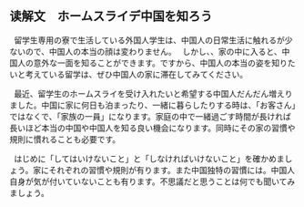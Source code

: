 ## 读解文　ホームスライデ中国を知ろう


&nbsp;&nbsp;留学生専用の寮で生活している外国人学生は、中国人の日常生活に触れるが少ないので、中国人の本当の顔は変わりません。　
しかし、、家の中に入ると、中国人の意外な一面を知ることができます。ですから、中国人の本当の姿を知りたいと考えている留学は、ぜひ中国人の家に滞在してみてください。

&nbsp;&nbsp;最近、留学生のホームスライを受け入れたいと希望する中国人だんだん増えりました。中国に家に何日も泊まったり、一緒に暮らしたりする時は、「お客さん」ではなくで、「家族の一員」になります。家庭の中で一緒過ごす時間が長ければ長いほど本当の中国や中国人を知る良い機会になります。同時にその家の習慣や規則に慣れることも必要です。


&nbsp;&nbsp;はじめに「してはいけないこと」と「しなければいけないこと」を確かめましょう。家にそれぞれの習慣や規則が有ります。また中国独特の習慣には。中国人自身が気が付いていないことも有ります。不思議だと思うことは何でも聞いてみましょう。　　　　